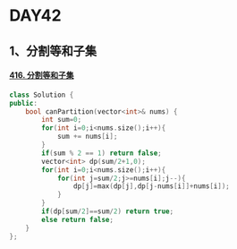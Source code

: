 # DAY42

## 1、分割等和子集

#### [416. 分割等和子集](https://leetcode.cn/problems/partition-equal-subset-sum/)

```c++
class Solution {
public:
    bool canPartition(vector<int>& nums) {
        int sum=0;
        for(int i=0;i<nums.size();i++){
            sum += nums[i];
        }
        if(sum % 2 == 1) return false;
        vector<int> dp(sum/2+1,0);
        for(int i=0;i<nums.size();i++){
            for(int j=sum/2;j>=nums[i];j--){
                dp[j]=max(dp[j],dp[j-nums[i]]+nums[i]);
            }
        }
        if(dp[sum/2]==sum/2) return true;
        else return false;
    }
};
```



